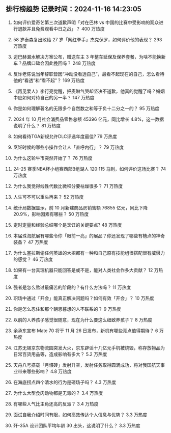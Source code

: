 
## 排行榜趋势 记录时间：2024-11-16 14:23:05
  
  1. 如何评价爱奇艺第三次道歉声明「对在巴林 vs 中国的比赛中受影响的观众进行退款并且免费观看中日之战」？ 400 万热度
    
  2. 58 岁泰森复出败给 27 岁「网红拳手」杰克保罗，如何评价他的表现？ 293 万热度
    
  3. 迈巴赫漏水解决方案公布，赠送车主 3 年整车延保及保养套餐，为啥不能换新车？品牌口碑会因此挽回吗？ 248 万热度
    
  4. 反诈老陈说当年辞职皆因“冲动没看透自己”，最看不起现在的自己，怎么看待他的“看透”和“看不起”？ 169 万热度
    
  5. 《再见爱人》李行亮觉醒，把麦琳气哭却坚决不道歉，他真的觉醒了吗？婚姻中应如何对待自己的另一半？ 147 万热度
    
  6. 你是如何理解著名的无限多个自然数之和等于负十二分之一的？ 95 万热度
    
  7. 2024 年 10 月社会消费品零售总额 45396 亿元，同比增长 4.8%，这一数据说明了什么？ 81 万热度
    
  8. 如何看待TGA新规允许DLC评选年度最佳? 79 万热度
    
  9. 烹饪时候的哪些小操作会让人「直呼内行」？ 79 万热度
    
  10. 为什么这轮牛市突然开始了？ 76 万热度
    
  11. 24-25 赛季NBA杯小组赛西部B组湖人 120:115 马刺，如何评价这场比赛？ 74 万热度
    
  12. 为什么我觉得线性代数比微积分要枯燥很多？ 71 万热度
    
  13. 人生可不可以重头再来？ 52 万热度
    
  14. 统计局数据显示，前 10 月新建商品房销售额 76855 亿元，同比下降 20.9%，影响因素有哪些？ 50 万热度
    
  15. 定时定量和经验总结哪个是烹饪的关键要点? 48 万热度
    
  16. 本届珠海航展有哪些令你「眼前一亮」的展品？你还发现了哪些有槽点的神奇装备？ 47 万热度
    
  17. 为什么塞拉斯偷任何英雄的大招都有一种和自己原有技能组很搭配很有威慑力的感觉？ 46 万热度
    
  18. 如果有一台真理机器只能回答是或不是，能对人类社会作多大贡献？ 12 万热度
    
  19. 强者是怎么熬过最痛苦的阶段的？有什么方法吗？ 11 万热度
    
  20. 职场中通过「开会」能真正解决问题吗？如何有效「开会」？ 10 万热度
    
  21. 你是怎么忍住和那个朝思暮想的人不联系的？ 9 万热度
    
  22. 以前的人养孩子感觉很随意，现在为什么要这么细致养孩子？ 8 万热度
    
  23. 余承东宣布 Mate 70 将于 11 月 26 日发布，新机有哪些亮点值得期待？ 6 万热度
    
  24. 江苏无锡京东物流园突发大火，京东辟谣十几亿元手机被烧毁，称存放物品为日常百货用品等，造成影响有多大？ 5.2 万热度
    
  25. 天舟八号搭载「月壤砖」发射升空，发射任务取得圆满成功，将对我国航天事业带来哪些影响？ 4.8 万热度
    
  26. 在海底捞点四个清水的行为是砸场子吗？ 4.3 万热度
    
  27. 为什么大型食肉动物都是无毒的？ 3.4 万热度
    
  28. 有哪些人气比主角还高的反派？ 3.4 万热度
    
  29. 面试自我介绍时间有限，如何高效传达个人信息与优势？ 3.3 万热度
    
  30. 歼-35A 设计团队平均年龄 30 出头，这说明了什么？ 3.3 万热度
    